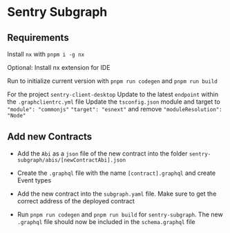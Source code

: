 # Sentry Subgraph 

## Requirements

Install `nx` with `pnpm i -g nx`

Optional: Install nx extension for IDE

Run to initialize current version with `pnpm run codegen` and `pnpm run build`

For the project `sentry-client-desktop`
Update to the latest `endpoint` within the `.graphclientrc.yml` file
Update the `tsconfig.json` module and target to `"module": "commonjs"` `"target": "esnext"` and remove `"moduleResolution": "Node"`

## Add new Contracts

- Add the `Abi` as a `json` file of the new contract into the folder `sentry-subgraph/abis/[newContractAbi].json`

- Create the `.graphql` file with the name `[contract].graphql` and create Event types

- Add the new contract into the `subgraph.yaml` file. Make sure to get the correct address of the deployed contract

- Run `pnpm run codegen` and `pnpm run build` for `sentry-subgraph`. The new `.graphql` file should now be included in the `schema.graphql` file
